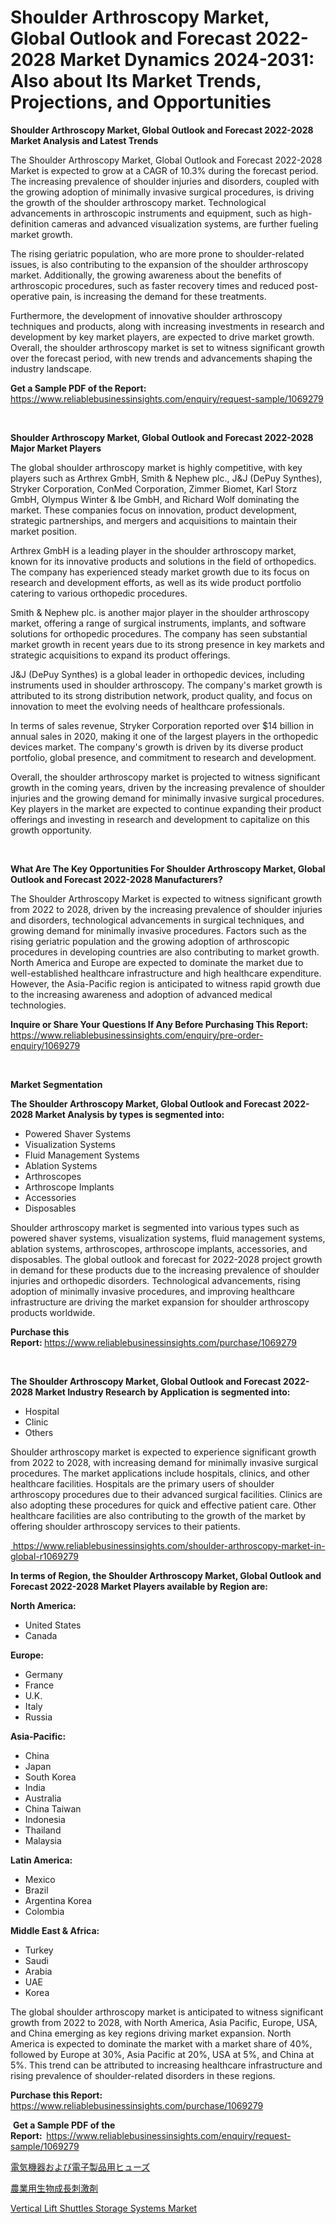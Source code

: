 <p><h1>Shoulder Arthroscopy Market, Global Outlook and Forecast 2022-2028 Market Dynamics 2024-2031: Also about Its Market Trends, Projections, and Opportunities</h1></p><p><strong>Shoulder Arthroscopy Market, Global Outlook and Forecast 2022-2028 Market Analysis and Latest Trends</strong></p>
<p><p>The Shoulder Arthroscopy Market, Global Outlook and Forecast 2022-2028 Market is expected to grow at a CAGR of 10.3% during the forecast period. The increasing prevalence of shoulder injuries and disorders, coupled with the growing adoption of minimally invasive surgical procedures, is driving the growth of the shoulder arthroscopy market. Technological advancements in arthroscopic instruments and equipment, such as high-definition cameras and advanced visualization systems, are further fueling market growth.</p><p>The rising geriatric population, who are more prone to shoulder-related issues, is also contributing to the expansion of the shoulder arthroscopy market. Additionally, the growing awareness about the benefits of arthroscopic procedures, such as faster recovery times and reduced post-operative pain, is increasing the demand for these treatments.</p><p>Furthermore, the development of innovative shoulder arthroscopy techniques and products, along with increasing investments in research and development by key market players, are expected to drive market growth. Overall, the shoulder arthroscopy market is set to witness significant growth over the forecast period, with new trends and advancements shaping the industry landscape.</p></p>
<p><strong>Get a Sample PDF of the Report:&nbsp;</strong> <a href="https://www.reliablebusinessinsights.com/enquiry/request-sample/1069279">https://www.reliablebusinessinsights.com/enquiry/request-sample/1069279</a></p>
<p>&nbsp;</p>
<p><strong>Shoulder Arthroscopy Market, Global Outlook and Forecast 2022-2028 Major Market Players</strong></p>
<p><p>The global shoulder arthroscopy market is highly competitive, with key players such as Arthrex GmbH, Smith & Nephew plc., J&J (DePuy Synthes), Stryker Corporation, ConMed Corporation, Zimmer Biomet, Karl Storz GmbH, Olympus Winter & Ibe GmbH, and Richard Wolf dominating the market. These companies focus on innovation, product development, strategic partnerships, and mergers and acquisitions to maintain their market position.</p><p>Arthrex GmbH is a leading player in the shoulder arthroscopy market, known for its innovative products and solutions in the field of orthopedics. The company has experienced steady market growth due to its focus on research and development efforts, as well as its wide product portfolio catering to various orthopedic procedures.</p><p>Smith & Nephew plc. is another major player in the shoulder arthroscopy market, offering a range of surgical instruments, implants, and software solutions for orthopedic procedures. The company has seen substantial market growth in recent years due to its strong presence in key markets and strategic acquisitions to expand its product offerings.</p><p>J&J (DePuy Synthes) is a global leader in orthopedic devices, including instruments used in shoulder arthroscopy. The company's market growth is attributed to its strong distribution network, product quality, and focus on innovation to meet the evolving needs of healthcare professionals.</p><p>In terms of sales revenue, Stryker Corporation reported over $14 billion in annual sales in 2020, making it one of the largest players in the orthopedic devices market. The company's growth is driven by its diverse product portfolio, global presence, and commitment to research and development.</p><p>Overall, the shoulder arthroscopy market is projected to witness significant growth in the coming years, driven by the increasing prevalence of shoulder injuries and the growing demand for minimally invasive surgical procedures. Key players in the market are expected to continue expanding their product offerings and investing in research and development to capitalize on this growth opportunity.</p></p>
<p>&nbsp;</p>
<p><strong>What Are The Key Opportunities For Shoulder Arthroscopy Market, Global Outlook and Forecast 2022-2028 Manufacturers?</strong></p>
<p><p>The Shoulder Arthroscopy Market is expected to witness significant growth from 2022 to 2028, driven by the increasing prevalence of shoulder injuries and disorders, technological advancements in surgical techniques, and growing demand for minimally invasive procedures. Factors such as the rising geriatric population and the growing adoption of arthroscopic procedures in developing countries are also contributing to market growth. North America and Europe are expected to dominate the market due to well-established healthcare infrastructure and high healthcare expenditure. However, the Asia-Pacific region is anticipated to witness rapid growth due to the increasing awareness and adoption of advanced medical technologies.</p></p>
<p><strong>Inquire or Share Your Questions If Any Before Purchasing This Report:</strong> <a href="https://www.reliablebusinessinsights.com/enquiry/pre-order-enquiry/1069279">https://www.reliablebusinessinsights.com/enquiry/pre-order-enquiry/1069279</a></p>
<p>&nbsp;</p>
<p><strong>Market Segmentation</strong></p>
<p><strong>The Shoulder Arthroscopy Market, Global Outlook and Forecast 2022-2028 Market Analysis by types is segmented into:</strong></p>
<p><ul><li>Powered Shaver Systems</li><li>Visualization Systems</li><li>Fluid Management Systems</li><li>Ablation Systems</li><li>Arthroscopes</li><li>Arthroscope Implants</li><li>Accessories</li><li>Disposables</li></ul></p>
<p><p>Shoulder arthroscopy market is segmented into various types such as powered shaver systems, visualization systems, fluid management systems, ablation systems, arthroscopes, arthroscope implants, accessories, and disposables. The global outlook and forecast for 2022-2028 project growth in demand for these products due to the increasing prevalence of shoulder injuries and orthopedic disorders. Technological advancements, rising adoption of minimally invasive procedures, and improving healthcare infrastructure are driving the market expansion for shoulder arthroscopy products worldwide.</p></p>
<p><strong>Purchase this Report:&nbsp;</strong><a href="https://www.reliablebusinessinsights.com/purchase/1069279">https://www.reliablebusinessinsights.com/purchase/1069279</a></p>
<p>&nbsp;</p>
<p><strong>The Shoulder Arthroscopy Market, Global Outlook and Forecast 2022-2028 Market Industry Research by Application is segmented into:</strong></p>
<p><ul><li>Hospital</li><li>Clinic</li><li>Others</li></ul></p>
<p><p>Shoulder arthroscopy market is expected to experience significant growth from 2022 to 2028, with increasing demand for minimally invasive surgical procedures. The market applications include hospitals, clinics, and other healthcare facilities. Hospitals are the primary users of shoulder arthroscopy procedures due to their advanced surgical facilities. Clinics are also adopting these procedures for quick and effective patient care. Other healthcare facilities are also contributing to the growth of the market by offering shoulder arthroscopy services to their patients.</p></p>
<p><a href="https://www.reliablebusinessinsights.com/shoulder-arthroscopy-market-in-global-r1069279">&nbsp;https://www.reliablebusinessinsights.com/shoulder-arthroscopy-market-in-global-r1069279</a></p>
<p><strong>In terms of Region, the Shoulder Arthroscopy Market, Global Outlook and Forecast 2022-2028 Market Players available by Region are:</strong></p>
<p>
    <p> <strong> North America: </strong>
        <ul>
            <li>United States</li>
            <li>Canada</li>
        </ul>
        </p> 
    <p> <strong> Europe: </strong>
        <ul>
            <li>Germany</li>
            <li>France</li>
            <li>U.K.</li>
            <li>Italy</li>
            <li>Russia</li>
        </ul>
        </p> 
    <p> <strong> Asia-Pacific: </strong>
        <ul>
            <li>China</li>
            <li>Japan</li>
            <li>South Korea</li>
            <li>India</li>
            <li>Australia</li>
            <li>China Taiwan</li>
            <li>Indonesia</li>
            <li>Thailand</li>
            <li>Malaysia</li>
        </ul>
        </p> 
    <p> <strong> Latin America: </strong>
        <ul>
            <li>Mexico</li>
            <li>Brazil</li>
            <li>Argentina Korea</li>
            <li>Colombia</li>
        </ul>
        </p> 
    <p> <strong> Middle East & Africa: </strong>
        <ul>
            <li>Turkey</li>
            <li>Saudi</li>
            <li>Arabia</li>
            <li>UAE</li>
            <li>Korea</li>
        </ul>
    </p>
    </p>
<p><p>The global shoulder arthroscopy market is anticipated to witness significant growth from 2022 to 2028, with North America, Asia Pacific, Europe, USA, and China emerging as key regions driving market expansion. North America is expected to dominate the market with a market share of 40%, followed by Europe at 30%, Asia Pacific at 20%, USA at 5%, and China at 5%. This trend can be attributed to increasing healthcare infrastructure and rising prevalence of shoulder-related disorders in these regions.</p></p>
<p><strong>Purchase this Report: </strong><a href="https://www.reliablebusinessinsights.com/purchase/1069279">https://www.reliablebusinessinsights.com/purchase/1069279</a></p>
<p>&nbsp;<strong>Get a Sample PDF of the Report:&nbsp;&nbsp;</strong><a href="https://www.reliablebusinessinsights.com/enquiry/request-sample/1069279">https://www.reliablebusinessinsights.com/enquiry/request-sample/1069279</a></p>
<p><strong></strong></p>
<p><p><a href="https://github.com/RudySimonis2023/Market-Research-Report-List-1/blob/main/678007985825.md">電気機器および電子製品用ヒューズ</a></p><p><a href="https://github.com/NikitaBruen/Market-Research-Report-List-1/blob/main/917280685826.md">農業用生物成長刺激剤</a></p><p><a href="https://www.linkedin.com/pulse/vertical-lift-shuttles-storage-systems-market-comprehensive-assessment-vxjrf">Vertical Lift Shuttles Storage Systems Market</a></p></p>